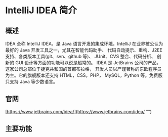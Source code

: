# IntelliJ IDEA 简介

## 概述
IDEA 全称 IntelliJ IDEA，是 Java 语言开发的集成环境，IntelliJ 
在业界被公认为最好的 Java 开发工具之一，尤其在智能代码助手、
代码自动提示、重构、J2EE 支持、各类版本工具(git、svn、github 等)、
JUnit、CVS 整合、代码分析、 创新的 GUI 设计等方面的功能可以说是超常的。
IDEA 是 JetBrains 公司的产品，这家公司总部位于捷克共和国的首都布拉格，
开发人员以严谨著称的东欧程序员为主。它的旗舰版本还支持 HTML，CSS，PHP，
MySQL，Python 等。免费版只支持 Java 等少数语言。

## 官网
[https://www.jetbrains.com/idea/](https://www.jetbrains.com/idea/ "")

## 主要功能




